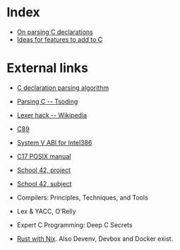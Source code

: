 # Index

- [On parsing C declarations](docs/cdecl.md)
- [Ideas for features to add to C](docs/features.md)

# External links

- [C declaration parsing algorithm](https://user.ceng.metu.edu.tr/~ceng140/c_decl.pdf)
- [Parsing C -- Tsoding](https://www.youtube.com/watch?v=_BrDLSLYGiQ)
- [Lexer hack -- Wikipedia](https://en.wikipedia.org/wiki/Lexer_hack)
- [C89](https://cdn.intra.42.fr/pdf/pdf/149447/ansi-iso-9899-1990.pdf)
- [System V ABI for Intel386](https://cdn.intra.42.fr/pdf/pdf/149445/sysV-ABI-i386.pdf)
- [C17 POSIX manual](https://pubs.opengroup.org/onlinepubs/9799919799/utilities/c17.html)
- [School 42, project](https://projects.intra.42.fr/projects/cc1)
- [School 42, subject](https://cdn.intra.42.fr/pdf/pdf/149442/en.subject.pdf)
- Compilers: Principles, Techniques, and Tools
- Lex & YACC, O'Relly
- Expert C Programming: Deep C Secrets

- [Rust with Nix](https://nixos.wiki/wiki/Rust). Also Devenv, Devbox and Docker exist.
